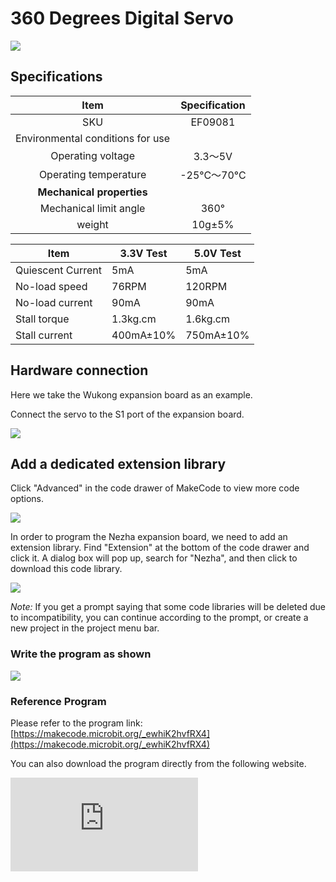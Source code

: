 # 360 Degrees Digital Servo

![](https://wiki-media-ef.oss-cn-hongkong.aliyuncs.com/docs/microbit/sensor/octopus-sensors/sensor/images/ef09081-1.png)

## Specifications

| Item | Specification |
| :-: | :-: |
| SKU | EF09081 |
| Environmental conditions for use |  |
| Operating voltage | 3.3～5V |
| Operating temperature | -25°C～70°C |
| **Mechanical properties** |  |
| Mechanical limit angle | 360° |
| weight | 10g±5% |


| Item        | 3.3V Test       | 5.0V Test       |
|-------------------|--------------------|--------------------|
| Quiescent Current | 5mA  | 5mA    |
| No-load speed | 76RPM          | 120RPM           |
| No-load current | 90mA      | 90mA      |
| Stall torque | 1.3kg.cm         | 1.6kg.cm         |
| Stall current | 400mA±10%              | 750mA±10%          |

## Hardware connection

Here we take the Wukong expansion board as an example.

Connect the servo to the S1 port of the expansion board.

![](https://wiki-media-ef.oss-cn-hongkong.aliyuncs.com/docs/microbit/sensor/octopus-sensors/sensor/images/ef09081-2.png)

## Add a dedicated extension library

Click "Advanced" in the code drawer of MakeCode to view more code options.

![](https://wiki-media-ef.oss-cn-hongkong.aliyuncs.com/docs/microbit/sensor/octopus-sensors/sensor/images/ef09081-3.png)

In order to program the Nezha expansion board, we need to add an extension library. Find "Extension" at the bottom of the code drawer and click it. A dialog box will pop up, search for "Nezha", and then click to download this code library.

![](https://wiki-media-ef.oss-cn-hongkong.aliyuncs.com/docs/microbit/sensor/octopus-sensors/sensor/images/ef09081-4.png)

*Note:* If you get a prompt saying that some code libraries will be deleted due to incompatibility, you can continue according to the prompt, or create a new project in the project menu bar.

### Write the program as shown

![](https://wiki-media-ef.oss-cn-hongkong.aliyuncs.com/i18n/en/docusaurus-plugin-content-docs/current/microbit/sensor/servo-and-motor/images/ef09081-5.png)

### Reference Program

Please refer to the program link: [https://makecode.microbit.org/_ewhiK2hvfRX4](https://makecode.microbit.org/_ewhiK2hvfRX4)

You can also download the program directly from the following website.

<div
    style={{
        position: 'relative',
        paddingBottom: '60%',
        overflow: 'hidden',
    }}
>
    <iframe
        src="https://makecode.microbit.org/_ewhiK2hvfRX4"
        frameborder="0"
        sandbox="allow-popups allow-forms allow-scripts allow-same-origin"
        style={{
            position: 'absolute',
            width: '100%',
            height: '100%',
        }}
    />
</div>

### Result

When button A is pressed, the servo rotates at full speed, and when button B is pressed, the servo stops rotating.

### Notes on servo

<b>When using a servo, the servo angle should be adjusted first, and the servo angle should be adjusted according to the case requirements for verification. After the verification is completed, the corresponding structural parts should be installed to prevent the servo from being blocked and burning. </b>
<br />
<b>Note: When using a servo, you should pay attention to whether the servo is blocked. If the servo is blocked, there may be a risk of burning. </b>
<br />
<b>Note: When using a servo, you should pay attention to whether the servo rotation action needs to be delayed. The servo rotation takes time to execute. If a new servo command appears during the servo execution command, it will overwrite the previous servo rotation command, resulting in the servo not rotating in place.</b>
